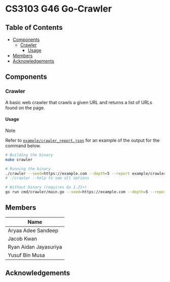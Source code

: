 # CS3103 G46 Go-Crawler

<!-- omit in toc -->
## Table of Contents

- [Components](#components)
  - [Crawler](#crawler)
    - [Usage](#usage)
- [Members](#members)
- [Acknowledgements](#acknowledgements)

## Components

### Crawler

A basic web crawler that crawls a given URL and returns a list of URLs found on the page.

#### Usage

> [!NOTE]
> Refer to [`example/crawler_report.json`](https://github.com/yusufaine/cs3103-gocrawler/blob/main/example/crawler_report.json) for an example of the output for the command below.

```bash
# Building the binary
make crawler

# Running the binary
./crawler --seed=https://example.com --depth=5 --report example/crawler_report.json
# ./crawler --help to see all options

# Without binary (requires Go 1.21+)
go run cmd/crawler/main.go --seed=https://example.com --depth=5 --report example/crawler_report.json
```

## Members

| **Name**              |
| --------------------- |
| Aryaa Adee Sandeep    |
| Jacob Kwan            |
| Ryan Aidan Jayasuriya |
| Yusuf Bin Musa        |

## Acknowledgements
